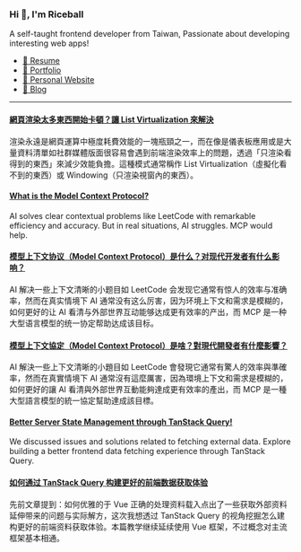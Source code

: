 <h3 >Hi 👋, I'm Riceball</h3>
<p>A self-taught frontend developer from Taiwan, Passionate about developing interesting web apps!</p>

- [📜 Resume](https://weweweb.pages.dev/en/resume/)
- [💼 Portfolio](https://weweweb.pages.dev/en/work/)
- [🏡 Personal Website](https://weweweb.pages.dev/en/)
- [📝 Blog](https://www.webdong.dev/en/)
---

<!--START_SECTION:feed-->
#### [網頁渲染太多東西開始卡頓？讓 List Virtualization 來解決](https:&#x2F;&#x2F;www.webdong.dev&#x2F;zh-tw&#x2F;post&#x2F;list-virtualization-pattern&#x2F;) 
渲染永遠是網頁運算中極度耗費效能的一塊瓶頸之一，而在像是儀表板應用或是大量資料清單如社群媒體版面很容易會遇到前端渲染效率上的問題，透過「只渲染看得到的東西」來減少效能負擔。這種模式通常稱作 List Virtualization（虛擬化看不到的東西）或 Windowing（只渲染視窗內的東西）。
#### [What is the Model Context Protocol?](https:&#x2F;&#x2F;www.webdong.dev&#x2F;en&#x2F;post&#x2F;what-is-mcp&#x2F;) 
AI solves clear contextual problems like LeetCode with remarkable efficiency and accuracy. But in real situations, AI struggles. MCP would help.
#### [模型上下文协议（Model Context Protocol）是什么？对现代开发者有什么影响？](https:&#x2F;&#x2F;www.webdong.dev&#x2F;zh-cn&#x2F;post&#x2F;what-is-mcp&#x2F;) 
AI 解决一些上下文清晰的小题目如 LeetCode 会发现它通常有惊人的效率与准确率，然而在真实情境下 AI 通常没有这么厉害，因为环境上下文和需求是模糊的，如何更好的让 AI 看清与外部世界互动能够达成更有效率的产出，而 MCP 是一种大型语言模型的统一协定帮助达成该目标。
#### [模型上下文協定（Model Context Protocol）是啥？對現代開發者有什麼影響？](https:&#x2F;&#x2F;www.webdong.dev&#x2F;zh-tw&#x2F;post&#x2F;what-is-mcp&#x2F;) 
AI 解決一些上下文清晰的小題目如 LeetCode 會發現它通常有驚人的效率與準確率，然而在真實情境下 AI 通常沒有這麼厲害，因為環境上下文和需求是模糊的，如何更好的讓 AI 看清與外部世界互動能夠達成更有效率的產出，而 MCP 是一種大型語言模型的統一協定幫助達成該目標。
#### [Better Server State Management through TanStack Query!](https:&#x2F;&#x2F;www.webdong.dev&#x2F;en&#x2F;post&#x2F;why-use-vue-query&#x2F;) 
We discussed issues and solutions related to fetching external data. Explore building a better frontend data fetching experience through TanStack Query.
#### [如何通过 TanStack Query 构建更好的前端数据获取体验](https:&#x2F;&#x2F;www.webdong.dev&#x2F;zh-cn&#x2F;post&#x2F;why-use-vue-query&#x2F;) 
先前文章提到：如何优雅的于 Vue 正确的处理资料载入点出了一些获取外部资料延伸带来的问题与实际解方，这次我想透过 TanStack Query 的视角挖掘怎么建构更好的前端资料获取体验。本篇教学继续延续使用 Vue 框架，不过概念对主流框架基本相通。
<!--END_SECTION:feed-->

